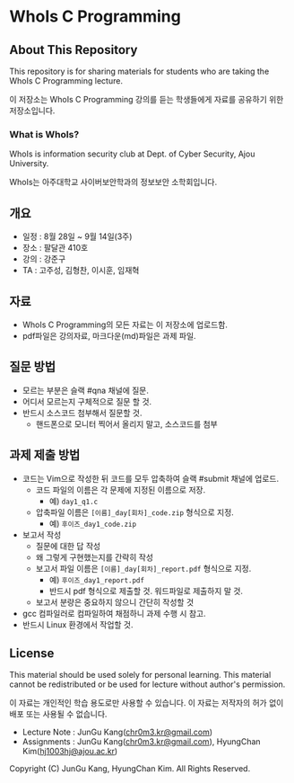 # WhoIs C Programming

## About This Repository

This repository is for sharing materials for students who are taking the WhoIs C Programming lecture.

이 저장소는 WhoIs C Programming 강의를 듣는 학생들에게 자료를 공유하기 위한 저장소입니다.

### What is WhoIs?

WhoIs is information security club at Dept. of Cyber Security, Ajou University.

WhoIs는 아주대학교 사이버보안학과의 정보보안 소학회입니다.

## 개요
* 일정 : 8월 28일 ~ 9월 14일(3주)
* 장소 : 팔달관 410호
* 강의 : 강준구
* TA : 고주성, 김형찬, 이시훈, 임재혁

## 자료
* WhoIs C Programming의 모든 자료는 이 저장소에 업로드함.
* pdf파일은 강의자료, 마크다운(md)파일은 과제 파일.

## 질문 방법
* 모르는 부분은 슬랙 #qna 채널에 질문.
* 어디서 모르는지 구체적으로 질문 할 것.
* 반드시 소스코드 첨부해서 질문할 것.
	* 핸드폰으로 모니터 찍어서 올리지 말고, 소스코드를 첨부

## 과제 제출 방법
* 코드는 Vim으로 작성한 뒤 코드를 모두 압축하여 슬랙 #submit 채널에 업로드.
	* 코드 파일의 이름은 각 문제에 지정된 이름으로 저장.
		* 예) `day1_q1.c`
	* 압축파일 이름은 `[이름]_day[회차]_code.zip` 형식으로 지정.
		* 예) `후이즈_day1_code.zip`
* 보고서 작성
	* 질문에 대한 답 작성
	* 왜 그렇게 구현했는지를 간략히 작성
	* 보고서 파일 이름은 `[이름]_day[회차]_report.pdf` 형식으로 지정.
		* 예) `후이즈_day1_report.pdf`
		* 반드시 pdf 형식으로 제출할 것. 워드파일로 제출하지 말 것.
	* 보고서 분량은 중요하지 않으니 간단히 작성할 것
* gcc 컴파일러로 컴파일하여 채점하니 과제 수행 시 참고.
* 반드시 Linux 환경에서 작업할 것.

## License

This material should be used solely for personal learning. This material cannot be redistributed or be used for lecture without author's permission.

이 자료는 개인적인 학습 용도로만 사용할 수 있습니다. 이 자료는 저작자의 허가 없이 배포 또는 사용될 수 없습니다.

* Lecture Note : JunGu Kang(chr0m3.kr@gmail.com)
* Assignments : JunGu Kang(chr0m3.kr@gmail.com), HyungChan Kim(hj1003hj@ajou.ac.kr)

Copyright (C) JunGu Kang, HyungChan Kim. All Rights Reserved.

